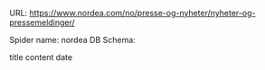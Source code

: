 URL: https://www.nordea.com/no/presse-og-nyheter/nyheter-og-pressemeldinger/

Spider name: nordea
DB Schema:

title
content
date